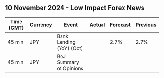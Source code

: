 ## 10 November 2024 - Low Impact Forex News

| Time (GMT) | Currency | Event | Actual | Forecast | Previous |
|------|----------|-------|--------|----------|----------|
| 45 min | JPY | Bank Lending (YoY) (Oct) |  | 2.7% | 2.7% |
| 45 min | JPY | BoJ Summary of Opinions |  |  |  |
